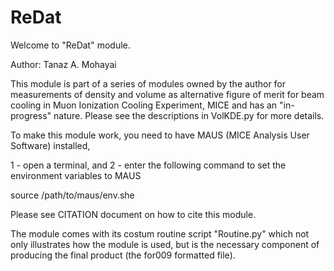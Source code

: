 # ReDat
Welcome to "ReDat" module.

Author: Tanaz A. Mohayai

This module is part of a series of modules owned by the author for measurements of density and volume as alternative figure of merit 
for beam cooling in Muon Ionization Cooling Experiment, MICE and has an "in-progress" nature. Please see the descriptions in VolKDE.py for more details.

To make this module work, you need to have MAUS (MICE Analysis User Software) installed,

1 - open a terminal, and 
2 - enter the following command to set the environment variables to MAUS

source /path/to/maus/env.she 

Please see CITATION document on how to cite this module.

The module comes with its costum routine script "Routine.py" which not only illustrates how the module is used, but is the necessary component of producing the final product (the for009 formatted file).
